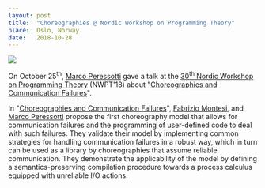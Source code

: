 ```yaml
---
layout: post
title:  "Choreographies @ Nordic Workshop on Programming Theory"
place:  Oslo, Norway
date:   2018-10-28
---
```

<img class="img-fluid mx-auto d-block" src="/images/posts/nwpt-2018.png">

On October 25<sup>th</sup>, [Marco Peressotti](/people.html#mp) gave a talk at the [30<sup>th</sup> Nordic Workshop on Programming Theory](https://nwpt2018.ifi.uio.no/) (NWPT'18) about "[Choreographies and Communication Failures](https://nwpt2018.ifi.uio.no/proceedings.pdf)".

<!--more-->

In "[Choreographies and Communication Failures](https://nwpt2018.ifi.uio.no/proceedings.pdf)", [Fabrizio Montesi](/people.html#fm), and [Marco Peressotti](/people.html#mp) propose the first choreography model that allows for communication failures and the programming of user-defined code to deal with such failures. They validate their model by implementing common strategies for handling communication failures in a robust way, which in turn can be used as a library by choreographies that assume reliable communication.  They demonstrate the applicability of the model by defining a semantics-preserving compilation procedure towards a process calculus equipped with unreliable I/O actions.
